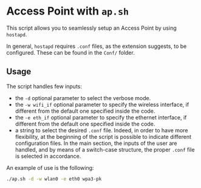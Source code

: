 # Access Point with `ap.sh`
This script allows you to seamlessly setup an Access Point by using `hostapd`.

In general, `hostapd` requires `.conf` files, as the extension suggests, to be configured. These can be found in the `Conf/` folder.

## Usage
The script handles few inputs:
- the `-d` optional parameter to select the verbose mode.
- the `-w wifi_if` optional parameter to specify the wireless interface, if different from the default one specified inside the code.
- the `-e eth_if` optional parameter to specify the ethernet interface, if different from the default one specified inside the code.
- a string to select the desired `.conf` file. Indeed, in order to have more flexibility, at the beginning of the script is possible to indicate different configuration files. In the main section, the inputs of the user are handled, and by means of a switch-case structure, the proper `.conf` file is selected in accordance.

An example of use is the following:
```bash
./ap.sh -d -w wlan0 -e eth0 wpa3-pk
```
